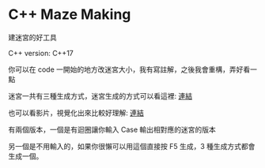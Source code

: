 # C++ Maze Making
  建迷宮的好工具

C++ version: C++17

你可以在 code 一開始的地方改迷宮大小，我有寫註解，之後我會重構，弄好看一點

迷宮一共有三種生成方式，迷宮生成的方式可以看這裡: [連結](https://github.com/Mes0903/Mase)

也可以看影片，視覺化出來比較好理解: [連結](https://www.youtube.com/watch?v=hkr8zXTF1jI)

有兩個版本，一個是有迴圈讓你輸入 Case 輸出相對應的迷宮的版本

另一個是不用輸入的，如果你很懶可以用這個直接按 F5 生成，3 種生成方式都會生成一個。
